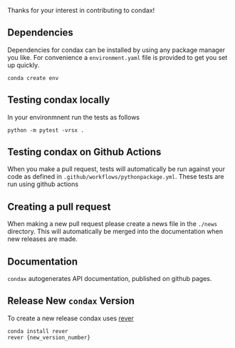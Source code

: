Thanks for your interest in contributing to condax!

## Dependencies
Dependencies for condax can be installed by using any package manager you like.  For convenience a `environment.yaml` file 
is provided to get you set up quickly.

```
conda create env
```

## Testing condax locally
In your environmnent run the tests as follows

```
python -m pytest -vrsx .
```

## Testing condax on Github Actions
When you make a pull request, tests will automatically be run against your code as defined in `.github/workflows/pythonpackage.yml`.  These tests are run using github actions

## Creating a pull request
When making a new pull request please create a news file in the `./news` directory.  This will automatically be merged into the documentation when new releases are made.

## Documentation
`condax` autogenerates API documentation, published on github pages.

## Release New `condax` Version
To create a new release condax uses [rever](https://regro.github.io/rever-docs)

```
conda install rever
rever {new_version_number}
```

